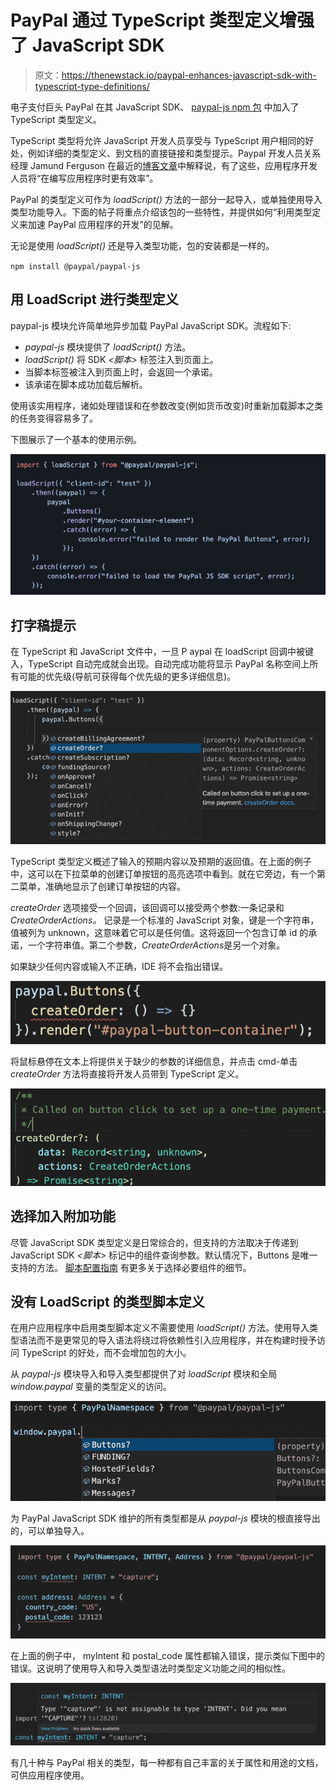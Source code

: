 # PayPal 通过 TypeScript 类型定义增强了 JavaScript SDK

> 原文：<https://thenewstack.io/paypal-enhances-javascript-sdk-with-typescript-type-definitions/>

电子支付巨头 PayPal 在其 JavaScript SDK、 [paypal-js npm 包](https://github.com/paypal/paypal-js#paypal-js) 中加入了 TypeScript 类型定义。

TypeScript 类型将允许 JavaScript 开发人员享受与 TypeScript 用户相同的好处，例如详细的类型定义、到文档的直接链接和类型提示。Paypal 开发人员关系经理 Jamund Ferguson 在最近的[博客文章](https://medium.com/paypal-tech/using-typescript-to-speed-up-development-with-the-paypal-javascript-sdk-84dbb21ad2ae)中解释说，有了这些，应用程序开发人员将“在编写应用程序时更有效率”。

PayPal 的类型定义可作为 *loadScript()* 方法的一部分一起导入，或单独使用导入类型功能导入。下面的帖子将重点介绍该包的一些特性，并提供如何“利用类型定义来加速 PayPal 应用程序的开发”的见解。

无论是使用 *loadScript()* 还是导入类型功能，包的安装都是一样的。

`npm install @paypal/paypal-js`

## **用 LoadScript 进行类型定义**

paypal-js 模块允许简单地异步加载 PayPal JavaScript SDK。流程如下:

*   *paypal-js* 模块提供了 *loadScript()* 方法。
*   *loadScript()* 将 SDK *<脚本>* 标签注入到页面上。
*   当脚本标签被注入到页面上时，会返回一个承诺。
*   该承诺在脚本成功加载后解析。

使用该实用程序，诸如处理错误和在参数改变(例如货币改变)时重新加载脚本之类的任务变得容易多了。

下图展示了一个基本的使用示例。

![](img/2e3c569640dfc0aa4154cbc10404563b.png)

## **打字稿提示**

在 TypeScript 和 JavaScript 文件中，一旦 P aypal 在 loadScript 回调中被键入，TypeScript 自动完成就会出现。自动完成功能将显示 PayPal 名称空间上所有可能的优先级(导航可获得每个优先级的更多详细信息)。

![](img/e140ca1c1436adf7333090970046b91b.png)

TypeScript 类型定义概述了输入的预期内容以及预期的返回值。在上面的例子中，这可以在下拉菜单的创建订单按钮的高亮选项中看到。就在它旁边，有一个第二菜单，准确地显示了创建订单按钮的内容。

*createOrder* 选项接受一个回调，该回调可以接受两个参数:一条记录和 *CreateOrderActions。* 记录是一个标准的 JavaScript 对象，键是一个字符串，值被列为 unknown，这意味着它可以是任何值。这将返回一个包含订单 id 的承诺，一个字符串值。第二个参数，*CreateOrderActions*是另一个对象。

如果缺少任何内容或输入不正确，IDE 将不会指出错误。

![](img/f1ccec9ca498c2c63f64004376cd9a36.png)

将鼠标悬停在文本上将提供关于缺少的参数的详细信息，并点击 cmd-单击 *createOrder* 方法将直接将开发人员带到 TypeScript 定义。

![](img/48cf0c6fc6703982f906ae6af4a6565f.png)

## **选择加入附加功能**

尽管 JavaScript SDK 类型定义是日常综合的，但支持的方法取决于传递到 JavaScript SDK *<脚本>* 标记中的组件查询参数。默认情况下，Buttons 是唯一支持的方法。 [脚本配置指南](https://developer.paypal.com/sdk/js/configuration/#components) 有更多关于选择必要组件的细节。

## **没有 LoadScript 的类型脚本定义**

在用户应用程序中启用类型脚本定义不需要使用 *loadScript()* 方法。使用导入类型语法而不是更常见的导入语法将绕过将依赖性引入应用程序，并在构建时授予访问 TypeScript 的好处，而不会增加包的大小。

从 *paypal-js* 模块导入和导入类型都提供了对 *loadScript* 模块和全局 *window.paypal* 变量的类型定义的访问。

![](img/c6cb8ebc27783557d39cbc708238d386.png)

为 PayPal JavaScript SDK 维护的所有类型都是从 *paypal-js* 模块的根直接导出的，可以单独导入。

![](img/32e04b9b26c15579a6d3244dde40e0e3.png)

在上面的例子中， myIntent 和 postal_code 属性都输入错误，提示类似下图中的错误。这说明了使用导入和导入类型语法时类型定义功能之间的相似性。

![](img/6c1fb9bd3bce614b03e8610fd05de088.png)

有几十种与 PayPal 相关的类型，每一种都有自己丰富的关于属性和用途的文档，可供应用程序使用。

<svg xmlns:xlink="http://www.w3.org/1999/xlink" viewBox="0 0 68 31" version="1.1"><title>Group</title> <desc>Created with Sketch.</desc></svg>